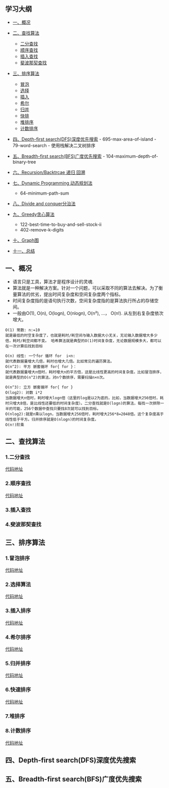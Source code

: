 ## 学习大纲
* [一、概况](#1)
* [二、查找算法](#2)
     -  [二分查找](#21)
     -  [顺序查找](#22)
     -  [插入查找](#23)
     -  [斐波那契查找](#24)
* [三、排序算法](#3)
   - [冒泡](#31)
   - [选择](#32)
   - [插入](#33)
   - [希尔](#34)
   - [归并](#35)
   - [快排](#36)
   - [堆排序](#37)
   - [计数排序](#38)
 
* [四、Depth-first search(DFS)深度优先搜索](#4)
       - 695-max-area-of-island
       - 79-word-search
       - 使用栈解决二叉树排序
* [五、Breadth-first search(BFS)广度优先搜索](#5)
       - 104-maximum-depth-of-binary-tree
  
* [六、Recursion/Backtrcae 递归 回溯](#6)
* [七、Dynamic Programming 动态规划法](#7)
   - 64-minimum-path-sum
* [八、Divide and conquer分治法](#8)
* [九、Greedy贪心算法](#9)
     - 122-best-time-to-buy-and-sell-stock-ii
     - 402-remove-k-digits

* [十、Graph图](#10)
* [十一、总结](#11)
## <span id="1">一、概况</span>
 * 语言只是工具，算法才是程序设计的灵魂.
 * 算法就是一种解决方案。针对一个问题，可以采取不同的算法去解决。为了衡量算法的优劣，提出时间复杂度和空间复杂度两个指标。
 * 时间复杂度指的是语句执行次数，空间复杂度指的是算法执行所占的存储空间。
 * 一般由O(1), O(n), O(logn), O(nlogn), O(n²), ...， O(n!). 从左到右复杂度依次增大。
 
 
~~~ 
O(1) 常数: n:=10 
就是最低的时空复杂度了，也就是耗时/耗空间与输入数据大小无关，无论输入数据增大多少倍，耗时/耗空间都不变。 哈希算法就是典型的O(1)时间复杂度，无论数据规模多大，都可以在一次计算后找到目标

O(n) 线性: 一个for 循环 for  i<n:
就代表数据量增大几倍，耗时也增大几倍。比如常见的遍历算法。
O(n^2): 平方 嵌套循环 for{ for }：
就代表数据量增大n倍时，耗时增大n的平方倍，这是比线性更高的时间复杂度。比如冒泡排序，就是典型的O(n^2)的算法，对n个数排序，需要扫描n×n次。

O(n^3): 立方 嵌套循环 for{ for }
O(log2): 对数 i*2
当数据增大n倍时，耗时增大logn倍（这里的log是以2为底的，比如，当数据增大256倍时，耗时只增大8倍，是比线性还要低的时间复杂度）。二分查找就是O(logn)的算法，每找一次排除一半的可能，256个数据中查找只要找8次就可以找到目标。
O(nlog2):就是n乘以logn，当数据增大256倍时，耗时增大256*8=2048倍。这个复杂度高于线性低于平方。归并排序就是O(nlogn)的时间复杂度。 
O(n!)阶乘
~~~

## <span id="2">二、查找算法</span>


### <span id="21">1.二分查找<span>
[代码地址](https://github.com/kgtom/back-end/blob/master/ds-and-alg/algorithms/searching/binarySearch.go)
    
### <span id="22">2.顺序查找</span>
[代码地址](https://github.com/kgtom/back-end/blob/master/ds-and-alg/algorithms/searching/orderSearch.go)

### <span id="23">3.插入查找</span>

### <span id="24">4.斐波那契查找</span>

## <span id="3">三、排序算法</span>
### 1.冒泡排序

[代码地址](https://github.com/kgtom/back-end/blob/master/ds-and-alg/algorithms/sorting/bubbleSort.go)
### 2.选择算法

[代码地址](https://github.com/kgtom/back-end/blob/master/ds-and-alg/algorithms/sorting/selectionSort.go)


### 3.插入排序

[代码地址](https://github.com/kgtom/back-end/blob/master/ds-and-alg/algorithms/sorting/insertionSort.go)

### 4.希尔排序

[代码地址](https://github.com/kgtom/back-end/blob/master/ds-and-alg/algorithms/sorting/shellSort.go)

### 5.归并排序
[代码地址](https://github.com/kgtom/back-end/blob/master/ds-and-alg/algorithms/sorting/mergeSort.go)

### 6.快速排序
[代码地址](https://github.com/kgtom/back-end/blob/master/ds-and-alg/algorithms/sorting/quickSort.go)

### 7.堆排序

### <span id="38">8.计数排序</span>
[代码地址](https://github.com/kgtom/back-end/blob/master/ds-and-alg/algorithms/sorting/countSort.go)
## <span id="4">四、Depth-first search(DFS)深度优先搜索</span>


## <span id="5">五、Breadth-first search(BFS)广度优先搜索</span>
